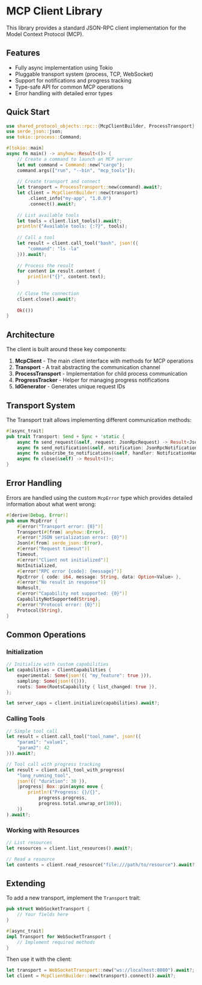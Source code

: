 # MCP Client Library

This library provides a standard JSON-RPC client implementation for the Model Context Protocol (MCP).

## Features

* Fully async implementation using Tokio
* Pluggable transport system (process, TCP, WebSocket)
* Support for notifications and progress tracking
* Type-safe API for common MCP operations
* Error handling with detailed error types

## Quick Start

```rust
use shared_protocol_objects::rpc::{McpClientBuilder, ProcessTransport};
use serde_json::json;
use tokio::process::Command;

#[tokio::main]
async fn main() -> anyhow::Result<()> {
    // Create a command to launch an MCP server
    let mut command = Command::new("cargo");
    command.args(["run", "--bin", "mcp_tools"]);
    
    // Create transport and connect
    let transport = ProcessTransport::new(command).await?;
    let client = McpClientBuilder::new(transport)
        .client_info("my-app", "1.0.0")
        .connect().await?;
        
    // List available tools
    let tools = client.list_tools().await?;
    println!("Available tools: {:?}", tools);
    
    // Call a tool
    let result = client.call_tool("bash", json!({
        "command": "ls -la"
    })).await?;
    
    // Process the result
    for content in result.content {
        println!("{}", content.text);
    }
    
    // Close the connection
    client.close().await?;
    
    Ok(())
}
```

## Architecture

The client is built around these key components:

1. **McpClient** - The main client interface with methods for MCP operations
2. **Transport** - A trait abstracting the communication channel
3. **ProcessTransport** - Implementation for child process communication
4. **ProgressTracker** - Helper for managing progress notifications
5. **IdGenerator** - Generates unique request IDs

## Transport System

The Transport trait allows implementing different communication methods:

```rust
#[async_trait]
pub trait Transport: Send + Sync + 'static {
    async fn send_request(&self, request: JsonRpcRequest) -> Result<JsonRpcResponse>;
    async fn send_notification(&self, notification: JsonRpcNotification) -> Result<()>;
    async fn subscribe_to_notifications(&self, handler: NotificationHandler) -> Result<()>;
    async fn close(&self) -> Result<()>;
}
```

## Error Handling

Errors are handled using the custom `McpError` type which provides detailed information about what went wrong:

```rust
#[derive(Debug, Error)]
pub enum McpError {
    #[error("Transport error: {0}")]
    Transport(#[from] anyhow::Error),
    #[error("JSON serialization error: {0}")]
    Json(#[from] serde_json::Error),
    #[error("Request timeout")]
    Timeout,
    #[error("Client not initialized")]
    NotInitialized,
    #[error("RPC error {code}: {message}")]
    RpcError { code: i64, message: String, data: Option<Value> },
    #[error("No result in response")]
    NoResult,
    #[error("Capability not supported: {0}")]
    CapabilityNotSupported(String),
    #[error("Protocol error: {0}")]
    Protocol(String),
}
```

## Common Operations

### Initialization

```rust
// Initialize with custom capabilities
let capabilities = ClientCapabilities {
    experimental: Some(json!({ "my_feature": true })),
    sampling: Some(json!({})),
    roots: Some(RootsCapability { list_changed: true }),
};

let server_caps = client.initialize(capabilities).await?;
```

### Calling Tools

```rust
// Simple tool call
let result = client.call_tool("tool_name", json!({
    "param1": "value1",
    "param2": 42
})).await?;

// Tool call with progress tracking
let result = client.call_tool_with_progress(
    "long_running_tool", 
    json!({ "duration": 30 }),
    |progress| Box::pin(async move {
        println!("Progress: {}/{}", 
            progress.progress, 
            progress.total.unwrap_or(100));
    })
).await?;
```

### Working with Resources

```rust
// List resources
let resources = client.list_resources().await?;

// Read a resource
let contents = client.read_resource("file:///path/to/resource").await?;
```

## Extending

To add a new transport, implement the `Transport` trait:

```rust
pub struct WebSocketTransport {
    // Your fields here
}

#[async_trait]
impl Transport for WebSocketTransport {
    // Implement required methods
}
```

Then use it with the client:

```rust
let transport = WebSocketTransport::new("ws://localhost:8080").await?;
let client = McpClientBuilder::new(transport).connect().await?;
```
